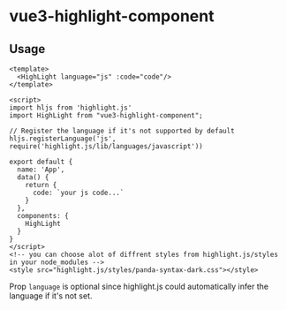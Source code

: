 # vue3-highlight-component


## Usage

```vue
<template>
  <HighLight language="js" :code="code"/>
</template>

<script>
import hljs from 'highlight.js'
import HighLight from "vue3-highlight-component";

// Register the language if it's not supported by default
hljs.registerLanguage('js', require('highlight.js/lib/languages/javascript'))

export default {
  name: 'App',
  data() {
    return {
      code: `your js code...`
    }
  },
  components: {
    HighLight
  }
}
</script>
<!-- you can choose alot of diffrent styles from highlight.js/styles in your node_modules -->
<style src="highlight.js/styles/panda-syntax-dark.css"></style>
```

Prop `language` is optional since highlight.js could automatically infer the language if it's not set.

